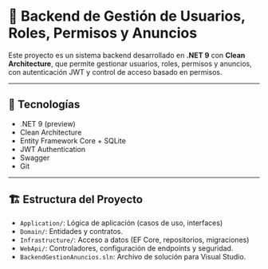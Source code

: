 # 🧠 Backend de Gestión de Usuarios, Roles, Permisos y Anuncios

Este proyecto es un sistema backend desarrollado en **.NET 9** con **Clean Architecture**, que permite gestionar usuarios, roles, permisos y anuncios, con autenticación JWT y control de acceso basado en permisos.

---

## 🚀 Tecnologías

- .NET 9 (preview)
- Clean Architecture
- Entity Framework Core + SQLite
- JWT Authentication
- Swagger
- Git

---

## 🏗️ Estructura del Proyecto
- `Application/`: Lógica de aplicación (casos de uso, interfaces)
- `Domain/`: Entidades y contratos.
- `Infrastructure/`: Acceso a datos (EF Core, repositorios, migraciones)
- `WebApi/`: Controladores, configuración de endpoints y seguridad.
- `BackendGestionAnuncios.sln`: Archivo de solución para Visual Studio.

